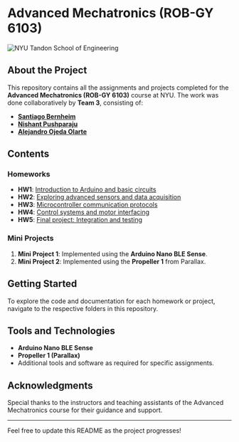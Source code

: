 # Advanced Mechatronics (ROB-GY 6103)

![NYU Tandon School of Engineering](https://engineering.nyu.edu/sites/default/files/wysiwyg-images/tandon_short_color.png)

## About the Project

This repository contains all the assignments and projects completed for the **Advanced Mechatronics (ROB-GY 6103)** course at NYU. The work was done collaboratively by **Team 3**, consisting of:
- **[Santiago Bernheim](https://github.com/santiagob)**
- **[Nishant Pushparaju](https://github.com/Nishant-ZFYII)**
- **[Alejandro Ojeda Olarte](https://github.com/aojedao)**

## Contents

### Homeworks
- **HW1**: [Introduction to Arduino and basic circuits](./HW1)
- **HW2**: [Exploring advanced sensors and data acquisition](./HW2)
- **HW3**: [Microcontroller communication protocols](./HW3)
- **HW4**: [Control systems and motor interfacing](./HW4)
- **HW5**: [Final project: Integration and testing](./HW5)

### Mini Projects
1. **Mini Project 1**: Implemented using the **Arduino Nano BLE Sense**.
2. **Mini Project 2**: Implemented using the **Propeller 1** from Parallax.

## Getting Started

To explore the code and documentation for each homework or project, navigate to the respective folders in this repository.

## Tools and Technologies
- **Arduino Nano BLE Sense**
- **Propeller 1 (Parallax)**
- Additional tools and software as required for specific assignments.

## Acknowledgments
Special thanks to the instructors and teaching assistants of the Advanced Mechatronics course for their guidance and support.

---
Feel free to update this README as the project progresses!
